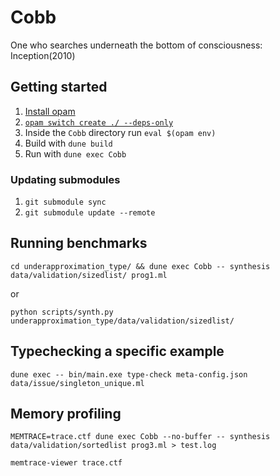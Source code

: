 # Cobb

One who searches underneath the bottom of consciousness: Inception(2010)

## Getting started

1. [Install opam](https://opam.ocaml.org/doc/Install.html)
2. [`opam switch create ./ --deps-only`](https://opam.ocamXl.org/blog/opam-local-switches/#A-reminder-about-switches)
3. Inside the `Cobb` directory run `eval $(opam env)`
4. Build with `dune build`
5. Run with `dune exec Cobb`

### Updating submodules

1. `git submodule sync`
2. `git submodule update --remote`

## Running benchmarks

`cd underapproximation_type/ && dune exec Cobb -- synthesis data/validation/sizedlist/ prog1.ml`

or

`python scripts/synth.py underapproximation_type/data/validation/sizedlist/`

## Typechecking a specific example

`dune exec -- bin/main.exe type-check meta-config.json data/issue/singleton_unique.ml`

## Memory profiling

`MEMTRACE=trace.ctf dune exec Cobb --no-buffer -- synthesis data/validation/sortedlist prog3.ml > test.log`

`memtrace-viewer trace.ctf`
